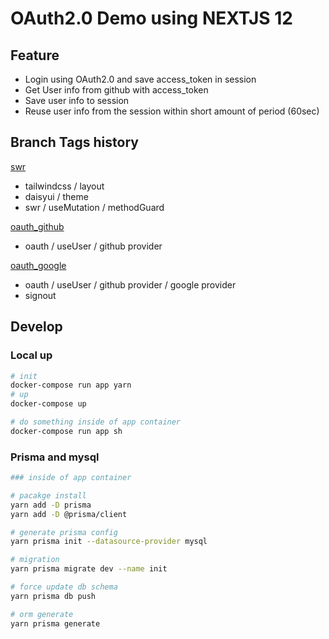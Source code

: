 # OAuth2.0 Demo using NEXTJS 12

## Feature

* Login using OAuth2.0 and save access_token in session
* Get User info from github with access_token
* Save user info to session
* Reuse user info from the session within short amount of period (60sec)

## Branch Tags history

[swr](https://github.com/yusungkim/nextjs12_oauth2/tree/tailwindcss)

* tailwindcss / layout
* daisyui / theme
* swr / useMutation / methodGuard

[oauth_github](https://github.com/yusungkim/nextjs12_oauth2/tree/oauth_github)

* oauth / useUser / github provider

[oauth_google](https://github.com/yusungkim/nextjs12_oauth2/releases/tag/init_oauth_google)

* oauth / useUser / github provider / google provider
* signout

## Develop

### Local up

```bash
# init
docker-compose run app yarn
# up
docker-compose up

# do something inside of app container
docker-compose run app sh
```

### Prisma and mysql

```bash
### inside of app container

# pacakge install
yarn add -D prisma
yarn add -D @prisma/client

# generate prisma config
yarn prisma init --datasource-provider mysql

# migration
yarn prisma migrate dev --name init

# force update db schema
yarn prisma db push

# orm generate
yarn prisma generate
```
